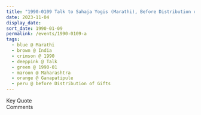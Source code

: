 ```yaml
---
title: "1990-0109 Talk to Sahaja Yogis (Marathi), Before Distribution of Gifts, Gaṇapatīpuḷe, Maharashtra, India"
date: 2023-11-04
display_date: 
sort_date: 1990-01-09
permalink: /events/1990-0109-a
tags:
  - blue @ Marathi
  - brown @ India
  - crimson @ 1990
  - deeppink @ Talk
  - green @ 1990-01
  - maroon @ Maharashtra
  - orange @ Ganapatipule
  - peru @ before Distribution of Gifts
---
```


<wave-list>
  <list-title color="green" width="75">Key Quote</list-title>
  <list-item color="BlanchedAlmond"  width="200"></list-item>
  <list-item color="Lavender"></list-item>
  <list-item color="BlanchedAlmond"></list-item>
</wave-list>

<br>

<wave-list>
  <list-title color="green" width="75">Comments</list-title>
  <list-item color="BlanchedAlmond"  width="200"></list-item>
  <list-item color="Lavender"></list-item>
  <list-item color="BlanchedAlmond"></list-item>
</wave-list>